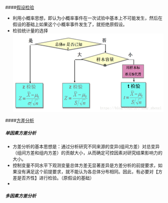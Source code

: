 ####[假设检验](https://blog.csdn.net/andy_shenzl/article/details/81453509)
* 利用小概率思想，即认为小概率事件在一次试验中基本上不可能发生，然后在假设的基础上如果这个小概率事件发生了，就拒绝原假设。  
* 检验统计量的选择
![](../imgs/检验统计量选取规则.png)

####[方差分析](https://baike.baidu.com/item/%E6%96%B9%E5%B7%AE%E5%88%86%E6%9E%90/1502206?fr=aladdin)
##### 单因素方差分析
* 方差分析的基本思想是：通过分析研究不同来源的变异(组间方差）对总变异（组间方差和组内方差）的贡献大小，从而确定可控因素对研究结果影响力的大小。  
* 控制变量不同水平下观测变量总体方差无显著差异是方差分析的前提要求，如果没有满足这个前提要求，就不能认为各总体分布相同。因此，有必要对【方差是否齐性】进行检验。（原假设的基础）  
*  
##### 多因素方差分析
